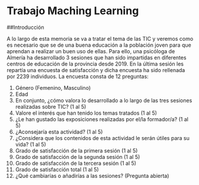 # Trabajo Maching Learning
 
##Introducción 

A lo largo de esta memoria se va a tratar el tema de las TIC y veremos como es necesario que se de una buena educación a la población joven para que aprendan a realizar un buen uso de ellas. 
Para ello, una psicóloga de Almería ha desarrollado 3 sesiones que han sido impartidas en diferentes centros de educación de la provincia desde 2019. En la última sesión les repartía una encuesta de satisfacción y dicha encuesta ha sido rellenada por 2239 individuos.
La encuesta consta de 12 preguntas:
1.	Género (Femenino, Masculino)
2.	Edad
3.	En conjunto, ¿cómo valora lo desarrollado a lo largo de las tres sesiones realizadas sobre TIC? (1 al 5)
4.	Valore el interés que han tenido los temas tratados (1 al 5)
5.	¿Le han gustado las exposiciones realizadas por el/la formador/a? (1 al 5)
6.	¿Aconsejaría esta actividad? (1 al 5)
7.	¿Considera que los contenidos de esta actividad le serán útiles para su vida? (1 al 5)
8.	Grado de satisfacción de la primera sesión (1 al 5)
9.	Grado de satisfacción de la segunda sesión (1 al 5)
10.	Grado de satisfacción de la tercera sesión (1 al 5)
11.	Grado de satisfacción total (1 al 5)
12.	¿Qué cambiarías o añadirías a las sesiones? (Pregunta abierta)
